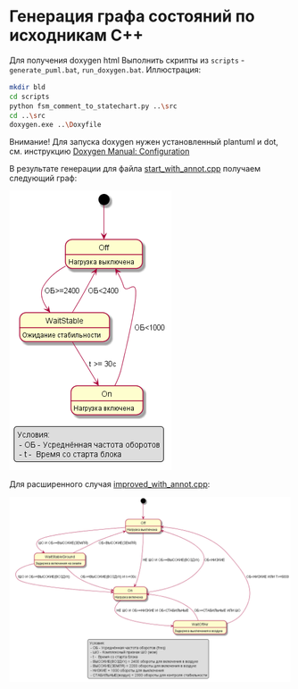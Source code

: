 # Генерация графа состояний по исходникам С++



Для получения doxygen html Выполнить скрипты из `scripts` - `generate_puml.bat`, `run_doxygen.bat`. Иллюстрация:

```bash
mkdir bld
cd scripts
python fsm_comment_to_statechart.py ..\src
cd ..\src
doxygen.exe ..\Doxyfile
```

Внимание! Для запуска doxygen нужен установленный plantuml и dot, см. инструкцию [Doxygen Manual: Configuration](https://www.doxygen.nl/manual/config.html#cfg_plantuml_jar_path)

В результате генерации для файла [start_with_annot.cpp](https://github.com/antlas1/fsm/blob/main/src/start_with_annot.cpp) получаем следующий граф:

![](dia_turn_on.png)

Для расширенного случая [improved_with_annot.cpp](https://github.com/antlas1/fsm/blob/main/src/improved_with_annot.cpp):

![](dia_gen_on2.png)
